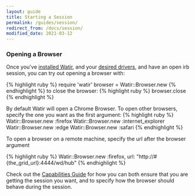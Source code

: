 ```yaml
---
layout: guide
title: Starting a Session
permalink: /guides/session/
redirect_from: /docs/session/
modified_date: 2021-03-12
---
```


### Opening a Browser

Once you've [installed Watir](../installation), and your [desired drivers](../drivers),
and have an open irb session, you can try out opening a browser with:

{% highlight ruby %}
require 'watir'
browser = Watir::Browser.new
{% endhighlight %}
to close the browser:
{% highlight ruby %}
browser.close
{% endhighlight %}

By default Watir will open a Chrome Browser. To open other browsers, 
specify the one you want as the first argument:
{% highlight ruby %}
Watir::Browser.new :firefox
Watir::Browser.new :internet_explorer
Watir::Browser.new :edge
Watir::Browser.new :safari
{% endhighlight %}

To open a browser on a remote machine, specify the url after the browser argument

{% highlight ruby %}
Watir::Browser.new :firefox, url: "http://#{the_grid_url}:4444/wd/hub"
{% endhighlight %}

Check out the [Capabilities Guide](../capabilities) for how you can both
ensure that you are getting the session you want, and to specify how
the browser should behave during the session.
